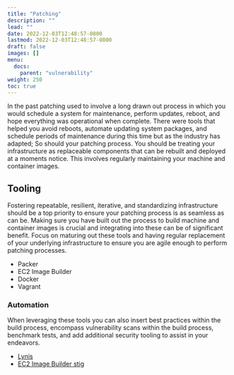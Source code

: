 ```yaml
---
title: "Patching"
description: ""
lead: ""
date: 2022-12-03T12:48:57-0800
lastmod: 2022-12-03T12:48:57-0800
draft: false
images: []
menu:
  docs:
    parent: "vulnerability"
weight: 250
toc: true
---
```


In the past patching used to involve a long drawn out process in which you would schedule a system for maintenance, perform updates, reboot, and hope everything was operational when complete. There were tools that helped you avoid reboots, automate updating system packages, and schedule periods of maintenance during this time but as the industry has adapted; So should your patching process. You should be treating your infrastructure as replaceable components that can be rebuilt and deployed at a moments notice. This involves regularly maintaining your machine and container images. 

## Tooling

Fostering repeatable, resilient, iterative, and standardizing infrastructure should be a top priority to ensure your patching process is as seamless as can be. Making sure you have built out the process to build machine and container images is crucial and integrating into these can be of significant benefit. Focus on maturing out these tools and having regular replacement of your underlying infrastructure to ensure you are agile enough to perform patching processes. 

- Packer
- EC2 Image Builder
- Docker
- Vagrant

### Automation

When leveraging these tools you can also insert best practices within the build process, encompass vulnerability scans within the build process, benchmark tests, and add additional security tooling to assist in your endeavors. 

- [Lynis](https://github.com/CISOfy/lynis)
- [EC2 Image Builder stig](https://docs.aws.amazon.com/imagebuilder/latest/userguide/toe-stig.html#linux-os-stig)
